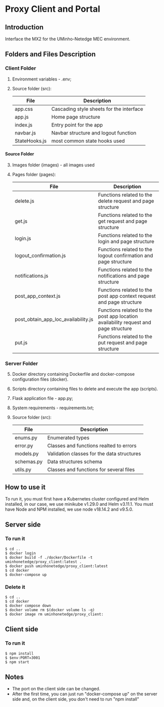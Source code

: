 # Proxy Client and Portal

## Introduction

Interface the MX2 for the UMinho-Netedge MEC environment. 

## Folders and Files Description 

### Client Folder

1. Environment variables - .env;
2. Source folder (src):

    | File             | Description      |
    | ---------------- | ---------------- |
    | app.css          | Cascading style sheets for the interface |
    | app.js           | Home page structure |
    | index.js         | Entry point for the app |
    | navbar.js        | Navbar structure and logout function |
    | StateHooks.js    | most common state hooks used |
    
#### Source Folder 

3. Images folder (images) - all images used 
4. Pages folder (pages): 

    | File                                   | Description |
    | -------------------------------------- | ----------- |
    | delete.js                              | Functions related to the delete request and page structure |
    | get.js                                 | Functions related to the get request and page structure |
    | login.js                               | Functions related to the login and page structure |
    | logout_confirmation.js                 | Functions related to the logout confirmation and page structure |
    | notifications.js                       | Functions related to the notifications and page structure |
    | post_app_context.js                    | Functions related to the post app context request and page structure |
    | post_obtain_app_loc_availability.js    | Functions related to the post app location availability request and page structure |
    | put.js                                 | Functions related to the put request and page structure |
    
### Server Folder

5. Docker directory containing Dockerfile and docker-compose configuration files (docker).
6. Scripts directory containing files to delete and execute the app (scripts). 
7. Flask application file - app.py;
8. System requirements - requirements.txt;
9. Source folder (src):

    | File        | Description |
    | ----------- | ----------- |
    | enums.py    | Enumerated types |
    | error.py    | Classes and functions realted to errors |
    | models.py   | Validation classes for the data structures |
    | schemas.py  | Data structures schema |
    | utils.py    | Classes and functions for several files|
    
## How to use it 
To run it, you must first have a Kubernetes cluster configured and Helm installed, in our case, we use minikube v1.29.0 and Helm v3.11.1.
You must have Node and NPM installed, we use node v18.14.2 and v9.5.0.

## Server side 

### To run it

```
$ cd ..
$ docker login
$ docker build -f ./docker/Dockerfile -t uminhonetedge/proxy_client:latest .
$ docker push uminhonetedge/proxy_client:latest
$ cd docker
$ docker-compose up 
```
### Delete it 
```
$ cd .. 
$ cd docker 
$ docker compose down 
$ docker volume rm $(docker volume ls -q)
$ docker image rm uminhonetedge/proxy_client:
```

## Client side 

### To run it

```
$ npm install
$ $env:PORT=3001
$ npm start

```

## Notes 
* The port on the client side can be changed.
* After the first time, you can just run "docker-compose up" on the server side and, on the client side, you don't need to run "npm install"



